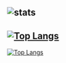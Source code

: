 ![stats](https://github-readme-stats.vercel.app/api?username=KERRCAM&show_icons=true&theme=tokyonight) 
---
[![Top Langs](https://github-readme-stats.vercel.app/api/top-langs/?username=KERRCAM)](https://github.com/KERRCAM/github-readme-stats)
--- 
[![Top Langs](https://github-readme-stats.vercel.app/api/top-langs/?username=KERRCAM&layout=compact)](https://github.com/KERRCAM/github-readme-stats)
